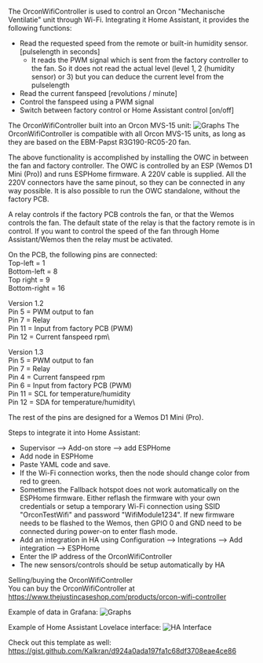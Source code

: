 The OrconWifiController is used to control an Orcon "Mechanische Ventilatie" unit through Wi-Fi. Integrating it Home Assistant, it provides the following functions:

- Read the requested speed from the remote or built-in humidity sensor. [pulselength in seconds]
  - It reads the PWM signal which is sent from the factory controller to the fan. So it does not read the actual level (level 1, 2 (humidity sensor) or 3) but you can deduce the current level from the pulselength
- Read the current fanspeed [revolutions / minute]
- Control the fanspeed using a PWM signal
- Switch between factory control or Home Assistant control [on/off]

The OrconWifiController built into an Orcon MVS-15 unit:
<img src="https://github.com/hubertjanhickinson/OrconWifiController/blob/main/OrconWifiController.jpg" alt="Graphs"/>
The OrconWifiController is compatible with all Orcon MVS-15 units, as long as they are based on the EBM-Papst R3G190-RC05-20 fan.

The above functionality is accomplished by installing the OWC in between the fan and factory controller. The OWC is controlled by an ESP (Wemos D1 Mini (Pro)) and runs ESPHome firmware. A 220V cable is supplied. All the 220V connectors have the same pinout, so they can be connected in any way possible. It is also possible to run the OWC standalone, without the factory PCB.

A relay controls if the factory PCB controls the fan, or that the Wemos controls the fan. The default state of the relay is that the factory remote is in control. If you want to control the speed of the fan through Home Assistant/Wemos then the relay must be activated.

On the PCB, the following pins are connected:\
Top-left = 1\
Bottom-left = 8\
Top right = 9\
Bottom-right = 16

Version 1.2\
Pin 5  = PWM output to fan\
Pin 7  = Relay\
Pin 11 = Input from factory PCB (PWM)\
Pin 12 = Current fanspeed rpm\

Version 1.3\
Pin  5 = PWM output to fan\
Pin  7 = Relay\
Pin  4 = Current fanspeed rpm\
Pin  6 = Input from factory PCB (PWM)\
Pin 11 = SCL for temperature/humidity\
Pin 12 = SDA for temperature/humidity\

The rest of the pins are designed for a Wemos D1 Mini (Pro). 

Steps to integrate it into Home Assistant:
- Supervisor --> Add-on store --> add ESPHome 
- Add node in ESPHome
- Paste YAML code and save.
- If the Wi-Fi connection works, then the node should change color from red to green.
- Sometimes the Fallback hotspot does not work automatically on the ESPHome firmware. Either reflash the firmware with your own credentials or setup a temporary Wi-Fi connection using SSID "OrconTestWifi" and password "WifiModule1234". If new firmware needs to be flashed to the Wemos, then GPIO 0 and GND need to be connected during power-on to enter flash mode.
- Add an integration in HA using Configuration --> Integrations --> Add integration --> ESPHome
- Enter the IP address of the OrconWifiController
- The new sensors/controls should be setup automatically by HA

Selling/buying the OrconWifiController\
You can buy the OrconWifiController at https://www.thejustincaseshop.com/products/orcon-wifi-controller

Example of data in Grafana:
<img src="https://github.com/hubertjanhickinson/OrconWifiController/blob/main/Graphs.png" alt="Graphs"/>

Example of Home Assistant Lovelace interface:
<img src="https://github.com/hubertjanhickinson/OrconWifiController/blob/main/HA.png" alt="HA Interface"/>

Check out this template as well:
https://gist.github.com/Kalkran/d924a0ada197fa1c68df3708eae4ce86
